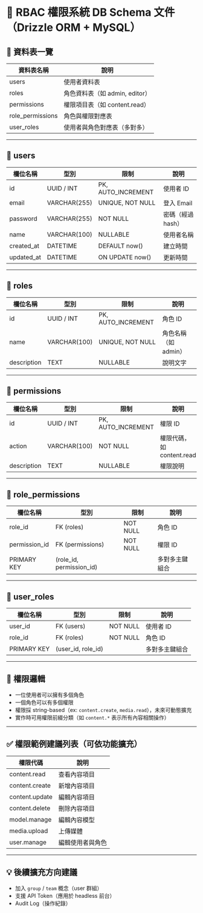 # 📄 RBAC 權限系統 DB Schema 文件（Drizzle ORM + MySQL）

## 🔧 資料表一覽

| 資料表名稱        | 說明                         |
|------------------|------------------------------|
| users            | 使用者資料表                  |
| roles            | 角色資料表（如 admin, editor） |
| permissions      | 權限項目表（如 content.read） |
| role_permissions | 角色與權限對應表              |
| user_roles       | 使用者與角色對應表（多對多）   |

---

## 📁 users

| 欄位名稱     | 型別           | 限制             | 說明                 |
|--------------|----------------|------------------|----------------------|
| id           | UUID / INT     | PK, AUTO_INCREMENT | 使用者 ID           |
| email        | VARCHAR(255)   | UNIQUE, NOT NULL | 登入 Email           |
| password     | VARCHAR(255)   | NOT NULL         | 密碼（經過 hash）     |
| name         | VARCHAR(100)   | NULLABLE         | 使用者名稱           |
| created_at   | DATETIME       | DEFAULT now()    | 建立時間             |
| updated_at   | DATETIME       | ON UPDATE now()  | 更新時間             |

---

## 📁 roles

| 欄位名稱     | 型別           | 限制             | 說明               |
|--------------|----------------|------------------|--------------------|
| id           | UUID / INT     | PK, AUTO_INCREMENT | 角色 ID         |
| name         | VARCHAR(100)   | UNIQUE, NOT NULL | 角色名稱（如 admin） |
| description  | TEXT           | NULLABLE         | 說明文字             |

---

## 📁 permissions

| 欄位名稱     | 型別           | 限制             | 說明                         |
|--------------|----------------|------------------|------------------------------|
| id           | UUID / INT     | PK, AUTO_INCREMENT | 權限 ID                     |
| action       | VARCHAR(100)   | NOT NULL         | 權限代碼，如 content.read    |
| description  | TEXT           | NULLABLE         | 權限說明                     |

---

## 📁 role_permissions

| 欄位名稱     | 型別       | 限制         | 說明                       |
|--------------|------------|--------------|----------------------------|
| role_id      | FK (roles) | NOT NULL     | 角色 ID                    |
| permission_id| FK (permissions) | NOT NULL | 權限 ID                  |
| PRIMARY KEY  | (role_id, permission_id) | | 多對多主鍵組合 |

---

## 📁 user_roles

| 欄位名稱     | 型別       | 限制         | 說明                     |
|--------------|------------|--------------|--------------------------|
| user_id      | FK (users) | NOT NULL     | 使用者 ID                |
| role_id      | FK (roles) | NOT NULL     | 角色 ID                  |
| PRIMARY KEY  | (user_id, role_id) |        | 多對多主鍵組合       |

---

## 🧠 權限邏輯

- 一位使用者可以擁有多個角色
- 一個角色可以有多個權限
- 權限採 string-based（ex: `content.create`, `media.read`），未來可動態擴充
- 實作時可用權限前綴分類（如 `content.*` 表示所有內容相關操作）

---

## ✅ 權限範例建議列表（可依功能擴充）

| 權限代碼         | 說明                       |
|------------------|----------------------------|
| content.read     | 查看內容項目               |
| content.create   | 新增內容項目               |
| content.update   | 編輯內容項目               |
| content.delete   | 刪除內容項目               |
| model.manage     | 編輯內容模型               |
| media.upload     | 上傳媒體                   |
| user.manage      | 編輯使用者與角色           |

---

## 💡 後續擴充方向建議

- 加入 `group` / `team` 概念（user 群組）
- 支援 API Token（應用於 headless 前台）
- Audit Log（操作紀錄）
